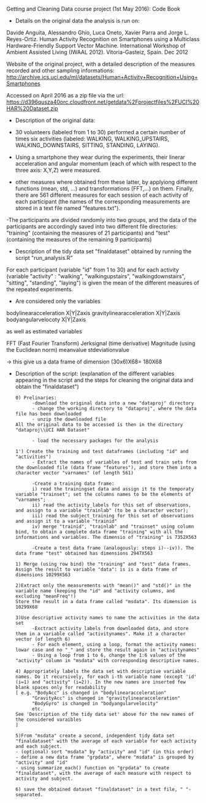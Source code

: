 Getting and Cleaning Data course project (1st May 2016): Code Book

* Details on the original data the analysis is run on:

Davide Anguita, Alessandro Ghio, Luca Oneto, Xavier Parra and Jorge L. Reyes-Ortiz. Human Activity Recognition on Smartphones using a Multiclass Hardware-Friendly Support Vector Machine. International Workshop of Ambient Assisted Living (IWAAL 2012). Vitoria-Gasteiz, Spain. Dec 2012

Website of the original project, with a detailed description of the measures recorded and other sampling informations:
http://archive.ics.uci.edu/ml/datasets/Human+Activity+Recognition+Using+Smartphones 

Accessed on April 2016 as a zip file via the url: 
https://d396qusza40orc.cloudfront.net/getdata%2Fprojectfiles%2FUCI%20HAR%20Dataset.zip

* Description of the original data: 

- 30 volunteers (labeled from 1 to 30) performed a certain number of times six activities (labeled: WALKING, WALKING_UPSTAIRS, WALKING_DOWNSTAIRS, SITTING, STANDING, LAYING). 

- Using a smartphone they wear during the experiments, their linerar acceleration and angular momentum (each of which with respect to the three axis: X,Y,Z) were measured.

- other measures where obtained from these latter, by applyiong different functions (mean, std, ...) and transformations (FFT,...) on them. Finally, there are 561 different measures for each session of each activity of each participant (the names of the corresponding measurements are stored in a text file named "features.txt").

-The participants are divided randomly into two groups, and the data of the participants are accordingly saved into two different file directories: "training" (containing the measures of 21 participants) and "test" (containing the measures of the remaining 9 participants)


* Description of the tidy data set "finaldataset" obtained by running the script "run_analysis.R"

For each participant (variable "id" from 1 to 30) 
and for each activity (variable "activity" : "walking", "walkingupstairs", "walkingdownstairs", "sitting", "standing", "laying")
is given the mean of the different measures of the repeated experiments.

- Are considered only the variables 

bodylinearacceleration X|Y|Zaxis
gravitylinearacceleration X|Y|Zaxis
bodyangularvelocoty X|Y|Zaxis

as well as estimated variables

FFT (Fast Fourier Transform)
Jerksignal (time derivative)
Magnitude (using the Euclidean norm)
meanvalue
stdeviationvalue

-> this give us a data frame of dimension (30x6)X68= 180X68


* Description of the script: 
(explanation of the different variables appearing in the script and the steps for cleaning the original data and obtain the "finaldataset")

      0) Prelinaries: 
            -download the original data into a new "dataproj" directory
            - change the working directory to "dataproj", where the data file has been downloaded
            - unzip the downloaded file
      All the original data to be accessed is then in the directory "dataproj\\UCI HAR Dataset"
      
            - load the necessary packages for the analysis
            
      1') Create the training and test dataframes (including "id" and "activities")
            - Extract the names of variables of test and train sets from the downloaded file (data frame "features"), and store them into a character vector "varnames" (of length 561)
            
            -Create a training data frame:
            i) read the trainingset data and assign it to the temporaty variable "trainset"; set the columns names to be the elements of "varnames"; 
            ii) read the activity_labels for this set of observations, and assign to a variable "trainlab" (to be a character vector);
            iii) read the subject_training for this set of observations and assign it to a variable "trainid"
            iv) merge "trainid", "trainlab" and "trainset" using column bind, to obtain a complete data frame "training" with all the informations and variables. The dimensio of "training" is 7352X563 
            
            -Create a test data frame (analogously: steps i)--iv)). The data frame "test" obtained has dimensions 2947X563
            
      1) Merge (using row bind) the "training" and "test" data frames. Assign the result to variable "data": is is a data frame of dimensions 10299X563
      
      2)Extract only the measurements with "mean()" and "std()" in the variable name (keeping the "id" and "activity columns, and excluding "meanFreq"!)
      Store the result in a data frame called "msdata". Its dimension is 10299X68
      
      3)Use descriptive activity names to name the activities in the data set
            -Exctract activity labels from downloaded data, and store them in a variable called "activitynames". Make it a character vector (of length 6)
            - For each element, using a loop, format the activity names: lowar case and no "_" and store the result again in "activitynames"
            - Using a loop from 1 to 6, change the 1:6 values of the "activity" column in "msdata" with corresponding descriptive names.
      
      4) Appropriately labels the data set with descriptive variable names. Do it recursively, for each i-th variable name (except 'id' (i=1) and "activity" (i=2)). In the new names are inserted few blank spaces only for readability 
      [ e.g. "BodyAcc" is changed in "bodylinearacceleration"
            "GravityAcc" is changed in "gravitylinearacceleration"
            "BodyGyro" is changed in "bodyangularvelocity"
            etc.
      See 'Description of the tidy data set' above for the new names of the considered varaibles
      ]
      
      5)From "msdata" create a second, independent tidy data set "finaldataset" with the average of each variable for each activity and each subject.
      - (optional) sort "msdata" by "activity" and "id" (in this order)
      - define a new data frame "grpdata", where "msdata" is grouped by "activity" and "id"
      - using summarize_each() function on "grpdata" to create "finaldataset", with the average of each measure with respect to activity and subject.
      
      6) save the obtained dataset "finaldataset" in a text file, " "-separated.
      

